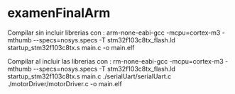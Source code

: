 # examenFinalArm

Compilar sin incluir librerias con : 
arm-none-eabi-gcc -mcpu=cortex-m3 -mthumb --specs=nosys.specs -T stm32f103c8tx_flash.ld startup_stm32f103c8tx.s main.c  -o main.elf

Compilar al incluir las librerias con :
rm-none-eabi-gcc -mcpu=cortex-m3 -mthumb --specs=nosys.specs -T stm32f103c8tx_flash.ld startup_stm32f103c8tx.s main.c ./serialUart/serialUart.c ./motorDriver/motorDriver.c  -o main.elf
